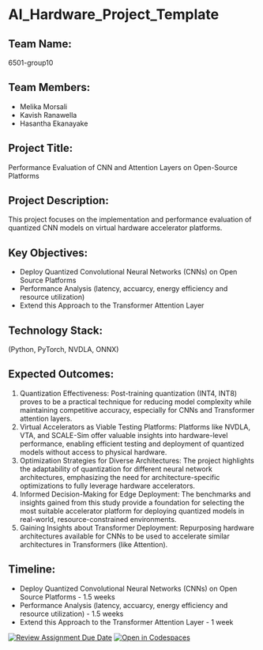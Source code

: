 # AI_Hardware_Project_Template

## Team Name: 
6501-group10

## Team Members:
- Melika Morsali
- Kavish Ranawella
- Hasantha Ekanayake

## Project Title:
Performance Evaluation of CNN and Attention Layers on Open-Source Platforms

## Project Description:
This project focuses on the implementation and performance evaluation of quantized CNN models on virtual hardware accelerator platforms.

## Key Objectives:
- Deploy Quantized Convolutional Neural Networks (CNNs) on Open Source Platforms
- Performance Analysis (latency, accuarcy, energy efficiency and resource utilization) 
- Extend this Approach to the Transformer Attention Layer

## Technology Stack:
(Python, PyTorch, NVDLA, ONNX)

## Expected Outcomes:

1. Quantization Effectiveness:
Post-training quantization (INT4, INT8) proves to be a practical technique for reducing model complexity while maintaining competitive accuracy, especially for CNNs and Transformer attention layers.
2. Virtual Accelerators as Viable Testing Platforms:
Platforms like NVDLA, VTA, and SCALE-Sim offer valuable insights into hardware-level performance, enabling efficient testing and deployment of quantized models without access to physical hardware.
3. Optimization Strategies for Diverse Architectures:
The project highlights the adaptability of quantization for different neural network architectures, emphasizing the need for architecture-specific optimizations to fully leverage hardware accelerators.
4. Informed Decision-Making for Edge Deployment:
The benchmarks and insights gained from this study provide a foundation for selecting the most suitable accelerator platform for deploying quantized models in real-world, resource-constrained environments.
5. Gaining Insights about Transformer Deployment:
Repurposing hardware architectures available for CNNs to be used to accelerate similar architectures in Transformers (like Attention).


## Timeline:
- Deploy Quantized Convolutional Neural Networks (CNNs) on Open Source Platforms - 1.5 weeks
- Performance Analysis (latency, accuarcy, energy efficiency and resource utilization) - 1.5 weeks
- Extend this Approach to the Transformer Attention Layer - 1 week 


[![Review Assignment Due Date](https://classroom.github.com/assets/deadline-readme-button-22041afd0340ce965d47ae6ef1cefeee28c7c493a6346c4f15d667ab976d596c.svg)](https://classroom.github.com/a/Buol6fpg)
[![Open in Codespaces](https://classroom.github.com/assets/launch-codespace-2972f46106e565e64193e422d61a12cf1da4916b45550586e14ef0a7c637dd04.svg)](https://classroom.github.com/open-in-codespaces?assignment_repo_id=16990746)
